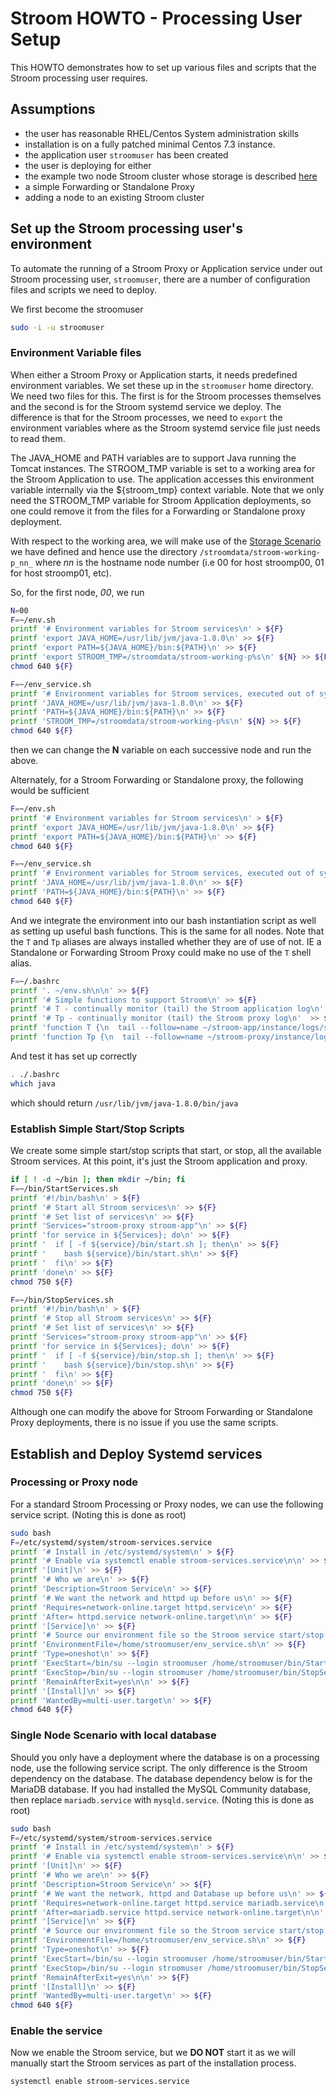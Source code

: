 # Stroom HOWTO - Processing User Setup
This HOWTO demonstrates how to set up various files and scripts that the Stroom processing user requires.

## Assumptions
- the user has reasonable RHEL/Centos System administration skills
- installation is on a fully patched minimal Centos 7.3 instance.
- the application user `stroomuser` has been created
- the user is deploying for either
 - the example two node Stroom cluster whose storage is described [here](InstallHowTo.md#storage-scenario "HOWTO Storage Scenario")
 - a simple Forwarding or Standalone Proxy
 - adding a node to an existing Stroom cluster

## Set up the Stroom processing user's environment

To automate the running of a Stroom Proxy or Application service under out Stroom processing user, `stroomuser`, there are a number of configuration files and scripts we need to deploy.

We first become the stroomuser
```bash
sudo -i -u stroomuser
```

### Environment Variable files
When either a Stroom Proxy or Application starts, it needs predefined environment variables. We set these up in the `stroomuser` home directory.
We need two files for this. The first is for the Stroom processes themselves and the second is for the Stroom systemd service we deploy. The
difference is that for the Stroom processes, we need to `export` the environment variables where as the Stroom systemd service file just needs to read them.

The JAVA_HOME and PATH variables are to support Java running the Tomcat instances.
The STROOM_TMP variable is set to a working area for the Stroom Application to use. The application accesses this environment variable internally
via the ${stroom_tmp} context variable. Note that we only need the STROOM_TMP variable for Stroom Application deployments, so one
could remove it from the files for a Forwarding or Standalone proxy deployment.

With respect to the working area, we will make use of the [Storage Scenario](InstallHowTo.md#storage-scenario "HOWTO Storage Scenario") we have defined and hence use the directory `/stroomdata/stroom-working-p_nn_` where _nn_ is the hostname node number (i.e 00 for host stroomp00, 01 for host stroomp01, etc).

So, for the first node, _00_, we run
```bash
N=00
F=~/env.sh
printf '# Environment variables for Stroom services\n' > ${F}
printf 'export JAVA_HOME=/usr/lib/jvm/java-1.8.0\n' >> ${F}
printf 'export PATH=${JAVA_HOME}/bin:${PATH}\n' >> ${F}
printf 'export STROOM_TMP=/stroomdata/stroom-working-p%s\n' ${N} >> ${F}
chmod 640 ${F}

F=~/env_service.sh
printf '# Environment variables for Stroom services, executed out of systemd service\n' > ${F}
printf 'JAVA_HOME=/usr/lib/jvm/java-1.8.0\n' >> ${F}
printf 'PATH=${JAVA_HOME}/bin:${PATH}\n' >> ${F}
printf 'STROOM_TMP=/stroomdata/stroom-working-p%s\n' ${N} >> ${F}
chmod 640 ${F}
```

then we can change the __N__ variable on each successive node and run the above.

Alternately, for a Stroom Forwarding or Standalone proxy, the following would be sufficient
```bash
F=~/env.sh
printf '# Environment variables for Stroom services\n' > ${F}
printf 'export JAVA_HOME=/usr/lib/jvm/java-1.8.0\n' >> ${F}
printf 'export PATH=${JAVA_HOME}/bin:${PATH}\n' >> ${F}
chmod 640 ${F}

F=~/env_service.sh
printf '# Environment variables for Stroom services, executed out of systemd service\n' > ${F}
printf 'JAVA_HOME=/usr/lib/jvm/java-1.8.0\n' >> ${F}
printf 'PATH=${JAVA_HOME}/bin:${PATH}\n' >> ${F}
chmod 640 ${F}
```

And we integrate the environment into our bash instantiation script as well as setting up useful bash functions. This is the same for all nodes.
Note that the `T` and `Tp` aliases are always installed whether they are of use of not. IE a Standalone or Forwarding Stroom Proxy could make
no use of the `T` shell alias.

```bash
F=~/.bashrc
printf '. ~/env.sh\n\n' >> ${F}
printf '# Simple functions to support Stroom\n' >> ${F}
printf '# T - continually monitor (tail) the Stroom application log\n'  >> ${F}
printf '# Tp - continually monitor (tail) the Stroom proxy log\n'  >> ${F}
printf 'function T {\n  tail --follow=name ~/stroom-app/instance/logs/stroom.log\n}\n' >> ${F}
printf 'function Tp {\n  tail --follow=name ~/stroom-proxy/instance/logs/stroom.log\n}\n' >> ${F}
```

And test it has set up correctly

```bash
. ./.bashrc
which java
```
which should return `/usr/lib/jvm/java-1.8.0/bin/java`

### Establish Simple Start/Stop Scripts

We create some simple start/stop scripts that start, or stop, all the available Stroom services. At this point, it's just the Stroom application and proxy.
```bash
if [ ! -d ~/bin ]; then mkdir ~/bin; fi
F=~/bin/StartServices.sh
printf '#!/bin/bash\n' > ${F}
printf '# Start all Stroom services\n' >> ${F}
printf '# Set list of services\n' >> ${F}
printf 'Services="stroom-proxy stroom-app"\n' >> ${F}
printf 'for service in ${Services}; do\n' >> ${F}
printf '  if [ -f ${service}/bin/start.sh ]; then\n' >> ${F}
printf '    bash ${service}/bin/start.sh\n' >> ${F}
printf '  fi\n' >> ${F}
printf 'done\n' >> ${F}
chmod 750 ${F}

F=~/bin/StopServices.sh
printf '#!/bin/bash\n' > ${F}
printf '# Stop all Stroom services\n' >> ${F}
printf '# Set list of services\n' >> ${F}
printf 'Services="stroom-proxy stroom-app"\n' >> ${F}
printf 'for service in ${Services}; do\n' >> ${F}
printf '  if [ -f ${service}/bin/stop.sh ]; then\n' >> ${F}
printf '    bash ${service}/bin/stop.sh\n' >> ${F}
printf '  fi\n' >> ${F}
printf 'done\n' >> ${F}
chmod 750 ${F}

```

Although one can modify the above for Stroom Forwarding or Standalone Proxy deployments, there is no issue if you use the same scripts. 

## Establish and Deploy Systemd services

### Processing or Proxy node
For a standard Stroom Processing or Proxy nodes, we can use the following service script.
(Noting this is done as root)
```bash
sudo bash
F=/etc/systemd/system/stroom-services.service
printf '# Install in /etc/systemd/system\n' > ${F}
printf '# Enable via systemctl enable stroom-services.service\n\n' >> ${F}
printf '[Unit]\n' >> ${F}
printf '# Who we are\n' >> ${F}
printf 'Description=Stroom Service\n' >> ${F}
printf '# We want the network and httpd up before us\n' >> ${F}
printf 'Requires=network-online.target httpd.service\n' >> ${F}
printf 'After= httpd.service network-online.target\n\n' >> ${F}
printf '[Service]\n' >> ${F}
printf '# Source our environment file so the Stroom service start/stop scripts work\n' >> ${F}
printf 'EnvironmentFile=/home/stroomuser/env_service.sh\n' >> ${F}
printf 'Type=oneshot\n' >> ${F}
printf 'ExecStart=/bin/su --login stroomuser /home/stroomuser/bin/StartServices.sh\n' >> ${F}
printf 'ExecStop=/bin/su --login stroomuser /home/stroomuser/bin/StopServices.sh\n' >> ${F}
printf 'RemainAfterExit=yes\n\n' >> ${F}
printf '[Install]\n' >> ${F}
printf 'WantedBy=multi-user.target\n' >> ${F}
chmod 640 ${F}
```

### Single Node Scenario with local database
Should you only have a deployment where the database is on a processing node, use the following service script. The only
difference is the Stroom dependency on the database. The database dependency below is for the MariaDB database. If you had 
installed the MySQL Community database, then replace `mariadb.service` with `mysqld.service`.
(Noting this is done as root)
```bash
sudo bash
F=/etc/systemd/system/stroom-services.service
printf '# Install in /etc/systemd/system\n' > ${F}
printf '# Enable via systemctl enable stroom-services.service\n\n' >> ${F}
printf '[Unit]\n' >> ${F}
printf '# Who we are\n' >> ${F}
printf 'Description=Stroom Service\n' >> ${F}
printf '# We want the network, httpd and Database up before us\n' >> ${F}
printf 'Requires=network-online.target httpd.service mariadb.service\n' >> ${F}
printf 'After=mariadb.service httpd.service network-online.target\n\n' >> ${F}
printf '[Service]\n' >> ${F}
printf '# Source our environment file so the Stroom service start/stop scripts work\n' >> ${F}
printf 'EnvironmentFile=/home/stroomuser/env_service.sh\n' >> ${F}
printf 'Type=oneshot\n' >> ${F}
printf 'ExecStart=/bin/su --login stroomuser /home/stroomuser/bin/StartServices.sh\n' >> ${F}
printf 'ExecStop=/bin/su --login stroomuser /home/stroomuser/bin/StopServices.sh\n' >> ${F}
printf 'RemainAfterExit=yes\n\n' >> ${F}
printf '[Install]\n' >> ${F}
printf 'WantedBy=multi-user.target\n' >> ${F}
chmod 640 ${F}
```

### Enable the service
Now we enable the Stroom service, but we **DO NOT** start it as we will manually start the Stroom services as part of
the installation process.
```bash
systemctl enable stroom-services.service
```
